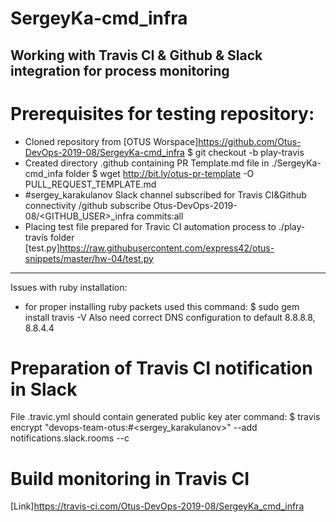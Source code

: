 # SergeyKa-cmd_infra

## Working with Travis CI & Github & Slack integration for process monitoring
# Prerequisites for testing repository:
   + Cloned repository from [OTUS Worspace]<https://github.com/Otus-DevOps-2019-08/SergeyKa-cmd_infra>
     $ git checkout -b play-travis
   + Created directory .github containing PR Template.md file in ./SergeyKa-cmd_infa folder
     $ wget http://bit.ly/otus-pr-template -O PULL_REQUEST_TEMPLATE.md
   + #sergey_karakulanov Slack channel subscribed for Travis CI&Github connectivity
     /github subscribe Otus-DevOps-2019-08/<GITHUB_USER>_infra commits:all
   + Placing test file prepared for Travic CI automation process to ./play-travis folder
     [test.py]<https://raw.githubusercontent.com/express42/otus-snippets/master/hw-04/test.py>
 _______________________________________________________________________________________________
Issues with ruby installation:
+ for proper installing ruby packets used this command:
 $ sudo gem install travis -V
  Also need correct DNS configuration to default 8.8.8.8, 8.8.4.4

# Preparation of Travis CI notification in Slack
 File .travic.yml should contain generated public key ater command:
 $ travis encrypt "devops-team-otus:<mytoken from Travis CI plugin in Slack>#<sergey_karakulanov>"
    \--add notifications.slack.rooms --c
    
# Build monitoring in Travis CI
 [Link]<https://travis-ci.com/Otus-DevOps-2019-08/SergeyKa_cmd_infra>
    


